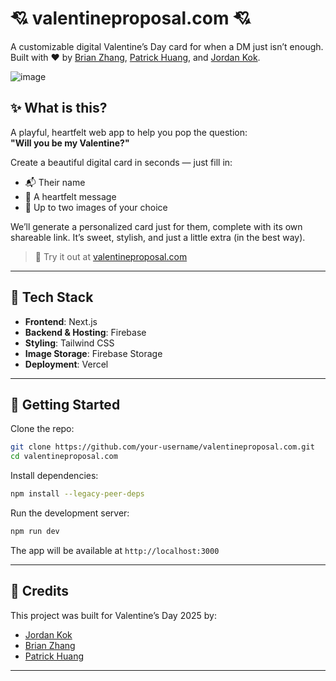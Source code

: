 # 💘 valentineproposal.com 💘

A customizable digital Valentine’s Day card for when a DM just isn’t enough.  
Built with ❤️ by [Brian Zhang](https://github.com/brianzhangdev), [Patrick Huang](https://github.com/patrickxhuang), and [Jordan Kok](https://github.com/Ee-Hsin).

![image](https://github.com/user-attachments/assets/33c5baf5-c33c-4212-b307-345a97393868)

## ✨ What is this?

A playful, heartfelt web app to help you pop the question:  
**"Will you be my Valentine?"**

Create a beautiful digital card in seconds — just fill in:
- 📬 Their name  
- 📝 A heartfelt message  
- 📸 Up to two images of your choice  

We’ll generate a personalized card just for them, complete with its own shareable link. It’s sweet, stylish, and just a little extra (in the best way).

> 💖 Try it out at [valentineproposal.com](https://valentineproposal.com)

---

## 🚨 Tech Stack

- **Frontend**: Next.js
- **Backend & Hosting**: Firebase
- **Styling**: Tailwind CSS  
- **Image Storage**: Firebase Storage  
- **Deployment**: Vercel  

---

## 🚀 Getting Started

Clone the repo:

```bash
git clone https://github.com/your-username/valentineproposal.com.git
cd valentineproposal.com
```

Install dependencies:

```bash
npm install --legacy-peer-deps
```

Run the development server:

```bash
npm run dev
```

The app will be available at `http://localhost:3000`

---

## 🙌 Credits

This project was built for Valentine’s Day 2025 by:
- [Jordan Kok](https://github.com/Ee-Hsin)
- [Brian Zhang](https://github.com/brianzhangdev)
- [Patrick Huang](https://github.com/patrickxhuang)

---

